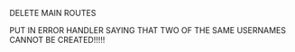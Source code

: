 DELETE MAIN ROUTES


PUT IN ERROR HANDLER SAYING THAT TWO OF THE SAME USERNAMES CANNOT BE CREATED!!!!!
